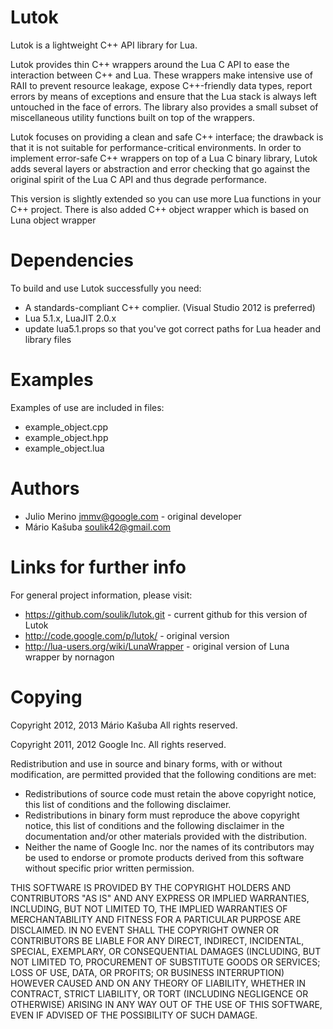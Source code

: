 Lutok
=====

Lutok is a lightweight C++ API library for Lua.

Lutok provides thin C++ wrappers around the Lua C API to ease the
interaction between C++ and Lua.  These wrappers make intensive use of
RAII to prevent resource leakage, expose C++-friendly data types, report
errors by means of exceptions and ensure that the Lua stack is always
left untouched in the face of errors.  The library also provides a small
subset of miscellaneous utility functions built on top of the wrappers.

Lutok focuses on providing a clean and safe C++ interface; the drawback
is that it is not suitable for performance-critical environments.  In
order to implement error-safe C++ wrappers on top of a Lua C binary
library, Lutok adds several layers or abstraction and error checking
that go against the original spirit of the Lua C API and thus degrade
performance.

This version is slightly extended so you can use more Lua functions in your C++ project.
There is also added C++ object wrapper which is based on Luna object wrapper

Dependencies
============
To build and use Lutok successfully you need:

* A standards-compliant C++ complier. (Visual Studio 2012 is preferred)
* Lua 5.1.x, LuaJIT 2.0.x
* update lua5.1.props so that you've got correct paths for Lua header and library files

Examples
========
Examples of use are included in files:
-	example_object.cpp
-	example_object.hpp
-	example_object.lua

Authors
=======
* Julio Merino <jmmv@google.com> - original developer
* Mário Kašuba <soulik42@gmail.com>

Links for further info
======================
For general project information, please visit:

-	https://github.com/soulik/lutok.git - current github for this version of Lutok
-	http://code.google.com/p/lutok/ - original version
-	http://lua-users.org/wiki/LunaWrapper - original version of Luna wrapper by nornagon

Copying
=======
Copyright 2012, 2013 Mário Kašuba
All rights reserved.

Copyright 2011, 2012 Google Inc.
All rights reserved.

Redistribution and use in source and binary forms, with or without
modification, are permitted provided that the following conditions are
met:

* Redistributions of source code must retain the above copyright
  notice, this list of conditions and the following disclaimer.
* Redistributions in binary form must reproduce the above copyright
  notice, this list of conditions and the following disclaimer in the
  documentation and/or other materials provided with the distribution.
* Neither the name of Google Inc. nor the names of its contributors
  may be used to endorse or promote products derived from this software
  without specific prior written permission.

THIS SOFTWARE IS PROVIDED BY THE COPYRIGHT HOLDERS AND CONTRIBUTORS
"AS IS" AND ANY EXPRESS OR IMPLIED WARRANTIES, INCLUDING, BUT NOT
LIMITED TO, THE IMPLIED WARRANTIES OF MERCHANTABILITY AND FITNESS FOR
A PARTICULAR PURPOSE ARE DISCLAIMED. IN NO EVENT SHALL THE COPYRIGHT
OWNER OR CONTRIBUTORS BE LIABLE FOR ANY DIRECT, INDIRECT, INCIDENTAL,
SPECIAL, EXEMPLARY, OR CONSEQUENTIAL DAMAGES (INCLUDING, BUT NOT
LIMITED TO, PROCUREMENT OF SUBSTITUTE GOODS OR SERVICES; LOSS OF USE,
DATA, OR PROFITS; OR BUSINESS INTERRUPTION) HOWEVER CAUSED AND ON ANY
THEORY OF LIABILITY, WHETHER IN CONTRACT, STRICT LIABILITY, OR TORT
(INCLUDING NEGLIGENCE OR OTHERWISE) ARISING IN ANY WAY OUT OF THE USE
OF THIS SOFTWARE, EVEN IF ADVISED OF THE POSSIBILITY OF SUCH DAMAGE.
